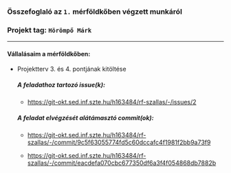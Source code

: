 ### Összefoglaló az `1.` mérföldkőben végzett munkáról

### Projekt tag: `Hörömpő Márk`

___

#### Vállalásaim a mérföldkőben:

- Projektterv 3. és 4. pontjának kitöltése

  ##### A feladathoz tartozó issue(k):

    - https://git-okt.sed.inf.szte.hu/h163484/rf-szallas/-/issues/2

  ##### A feladat elvégzését alátámasztó commit(ok):

    - https://git-okt.sed.inf.szte.hu/h163484/rf-szallas/-/commit/9c5f63055774fd5c60dccafc4f1981f2bb9a73f9

    - https://git-okt.sed.inf.szte.hu/h163484/rf-szallas/-/commit/eacdefa070cbc677350df6a3f4f054868db7882b

